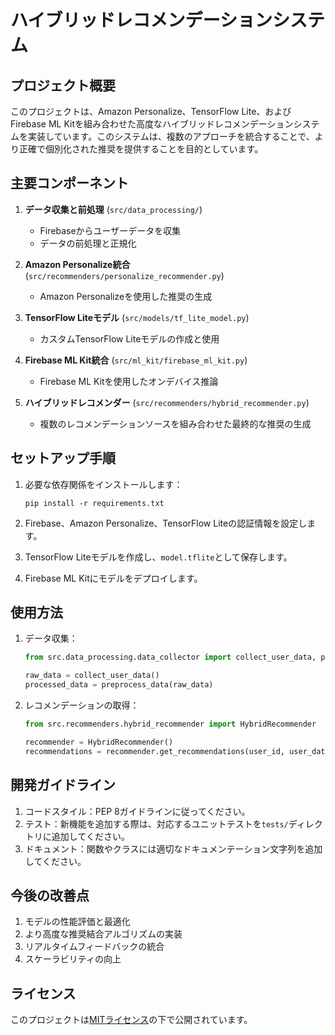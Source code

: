 # ハイブリッドレコメンデーションシステム

## プロジェクト概要

このプロジェクトは、Amazon Personalize、TensorFlow Lite、およびFirebase ML Kitを組み合わせた高度なハイブリッドレコメンデーションシステムを実装しています。このシステムは、複数のアプローチを統合することで、より正確で個別化された推奨を提供することを目的としています。

## 主要コンポーネント

1. **データ収集と前処理** (`src/data_processing/`)
   - Firebaseからユーザーデータを収集
   - データの前処理と正規化

2. **Amazon Personalize統合** (`src/recommenders/personalize_recommender.py`)
   - Amazon Personalizeを使用した推奨の生成

3. **TensorFlow Liteモデル** (`src/models/tf_lite_model.py`)
   - カスタムTensorFlow Liteモデルの作成と使用

4. **Firebase ML Kit統合** (`src/ml_kit/firebase_ml_kit.py`)
   - Firebase ML Kitを使用したオンデバイス推論

5. **ハイブリッドレコメンダー** (`src/recommenders/hybrid_recommender.py`)
   - 複数のレコメンデーションソースを組み合わせた最終的な推奨の生成

## セットアップ手順

1. 必要な依存関係をインストールします：
   ```
   pip install -r requirements.txt
   ```

2. Firebase、Amazon Personalize、TensorFlow Liteの認証情報を設定します。

3. TensorFlow Liteモデルを作成し、`model.tflite`として保存します。

4. Firebase ML Kitにモデルをデプロイします。

## 使用方法

1. データ収集：
   ```python
   from src.data_processing.data_collector import collect_user_data, preprocess_data

   raw_data = collect_user_data()
   processed_data = preprocess_data(raw_data)
   ```

2. レコメンデーションの取得：
   ```python
   from src.recommenders.hybrid_recommender import HybridRecommender

   recommender = HybridRecommender()
   recommendations = recommender.get_recommendations(user_id, user_data)
   ```

## 開発ガイドライン

1. コードスタイル：PEP 8ガイドラインに従ってください。
2. テスト：新機能を追加する際は、対応するユニットテストを`tests/`ディレクトリに追加してください。
3. ドキュメント：関数やクラスには適切なドキュメンテーション文字列を追加してください。

## 今後の改善点

1. モデルの性能評価と最適化
2. より高度な推奨結合アルゴリズムの実装
3. リアルタイムフィードバックの統合
4. スケーラビリティの向上

## ライセンス

このプロジェクトは[MITライセンス](LICENSE)の下で公開されています。
